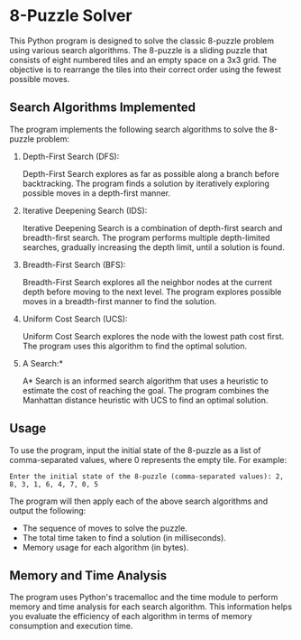 # 8-Puzzle Solver
This Python program is designed to solve the classic 8-puzzle problem using various search algorithms. The 8-puzzle is a sliding puzzle that consists of eight numbered tiles and an empty space on a 3x3 grid. The objective is to rearrange the tiles into their correct order using the fewest possible moves.

## Search Algorithms Implemented
The program implements the following search algorithms to solve the 8-puzzle problem:

1. Depth-First Search (DFS):

    Depth-First Search explores as far as possible along a branch before backtracking.
The program finds a solution by iteratively exploring possible moves in a depth-first manner.

2. Iterative Deepening Search (IDS):

    Iterative Deepening Search is a combination of depth-first search and breadth-first search.
The program performs multiple depth-limited searches, gradually increasing the depth limit, until a solution is found.

3. Breadth-First Search (BFS):

    Breadth-First Search explores all the neighbor nodes at the current depth before moving to the next level.
The program explores possible moves in a breadth-first manner to find the solution.

4. Uniform Cost Search (UCS):

    Uniform Cost Search explores the node with the lowest path cost first.
The program uses this algorithm to find the optimal solution.

5. A Search:*

    A* Search is an informed search algorithm that uses a heuristic to estimate the cost of reaching the goal.
The program combines the Manhattan distance heuristic with UCS to find an optimal solution.

## Usage
To use the program, input the initial state of the 8-puzzle as a list of comma-separated values, where 0 represents the empty tile. For example:
```
Enter the initial state of the 8-puzzle (comma-separated values): 2, 8, 3, 1, 6, 4, 7, 0, 5
```
The program will then apply each of the above search algorithms and output the following:

* The sequence of moves to solve the puzzle.
* The total time taken to find a solution (in milliseconds).
* Memory usage for each algorithm (in bytes).

## Memory and Time Analysis
The program uses Python's tracemalloc and the time module to perform memory and time analysis for each search algorithm. This information helps you evaluate the efficiency of each algorithm in terms of memory consumption and execution time.

